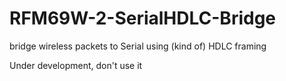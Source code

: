 # RFM69W-2-SerialHDLC-Bridge
bridge wireless packets to Serial using (kind of) HDLC framing

Under development, don't use it
